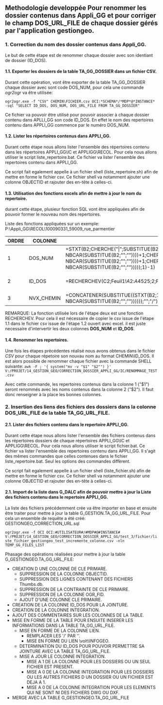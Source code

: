 ## Methodologie developpée Pour renommer les dossier contenus dans Appli_GG et pour corriger le champ __DOS_URL_FILE__ de chaque dossier gérés par l'application gestiongeo.

### 1. Correction du nom des dossier contenus dans Appli_GG.

Le but de cette étape est de renommer chaque dossier avec son identiant de dossier (ID_DOS).

#### 1.1. Exporter les dossiers de la table TA_GG_DOSSIER dans un fichier CSV.

Durant cette opération, vont être exporter de la table TA_GG_DOSSIER chaque dossier avec sont code DOS_NUM, pour cela une commande *ogr2ogr* va être utilisée:

``
ogr2ogr.exe -f "CSV" CHEMIN\FICHIER.csv OCI:*SCHEMA*/*MDP*@*INSTANCE* -sql "SELECT ID_DOS, DOS_NUM, DOS_URL_FILE FROM TA_GG_DOSSIER"
``

Ce fichier va pouvoir être utilisé pour pouvoir associer à chaque dossier contenu dans APLLI_GG son code ID_DOS. En effet le nom des repertoires contenu dans APPLI_GG commence par le numéro DOS_NUM.

#### 1.2. Lister les répertoires contenus dans APPLI_GG.

Durant cette étape nous allons lister l'ensemble des répertoires contenu dans les répertoires APPLI_GG\IC et APPLIGG\RECOL. Pour cela nous allons utiliser le script liste_repertoire.bat. Ce fichier va lister l'ensemble des repertoires contenu dans APPLI_GG.

Ce script fait egalement appelle à un fichier shell (liste_repertoire.sh) afin de mettre en forme le fichier csv. Ce fichier shell va notamment ajouter une colonne OBJECTID et rajouter des en-tête à celles-ci.

#### 1.3. Utilisation des fonctions excels afin de mettre à jour le nom du repertoire.

durant cette étape, plusieur fonction SQL vont être appliquées afin de pouvoir former le nouveau nom des repertoires.

Liste des fonctions appliquées sur un exemple: P:\Appli_GG\RECOL\100090331_59009_rue_parmentier

| ORDRE | COLONNE    | FONCTION                                                                                                                                                                                                                                                                 | RESULTAT                                     | REMARQUE               |
|-------|------------|--------------------------------------------------------------------------------------------------------------------------------------------------------------------------------------------------------------------------------------------------------------------------|----------------------------------------------|------------------------|
| 1     | DOS_NUM    | =STXT(B2;CHERCHE("\|";SUBSTITUE(B2;"\";"\|";NBCAR(B2)-NBCAR(SUBSTITUE(B2;"\";""))))+1;CHERCHE("_";STXT(B2;CHERCHE("\|";SUBSTITUE(B2;"\";"\|";NBCAR(B2)-NBCAR(SUBSTITUE(B2;"\";""))))+1;CHERCHE("\|";SUBSTITUE(B2;"\";"\|";NBCAR(B2)-NBCAR(SUBSTITUE(B2;"\";"")))));1)-1) | 100090331                                    |                        |
| 2     | ID_DOS     | =RECHERCHEV(C2;Feuil1!$A$2:$A$4525;2;FAUX)                                                                                                                                                                                                                               | 3744                                         | ATTENTION A LA MATRICE |
| 3     | NVX_CHEMIN | =CONCATENER(SUBSTITUE((STXT(B2;1;CHERCHE("\|";SUBSTITUE(B2;"\";"\|";NBCAR(B2)-NBCAR(SUBSTITUE(B2;"\";""))))));"\";"/");D2)                                                                                                                                               | V:/PROJET/14_GESTION_GEO/Appli_GG/RECOL/3744 |                        |


REMARQUE:
La fonction utilisée lors de l'étape deux est une fonction RECHERCHEV. Pour cela il est nécessaire de copier le csv issue de l'étape 1.1 dans le fichier csv issue de l'étape 1.2 ouvert avec excel.
il est juste necessaire d'intervertir les deux colonnes __DOS_NUM__ et __ID_DOS__.

#### 1.4. Renommer les repertoires.

Une fois les étapes précédentes réalisé nous avons obtenus dans le fichier _CSV_ pour chaque répetoire son nouvau nom au format CHEMIN\ID_DOS. Il est alors possible de renommer chaque fichier avec la commande SHELL suivante:
``
awk -F ; '{ system("mv -v "$1" "$2"") }' V:/PROJET/14_GESTION_GEO/CORRECTION_DOSSIER_APPLI_GG/IC/RENOMMAGE_TEST.csv
``

Avec cette commande, les repertoires contenus dans la colonne 1 ("$1") seront renommés avec les noms contenus dans la colonne 2 ("$2"). Il faut donc renseigner à la place les bonnes colonnes.

### 2. Insertion des liens des fichiers des dossiers dans la colonne DOS_URL_FILE de la table TA_GG_URL_FILE.

#### 2.1. Lister des fichiers contenu dans le repertoire APPLI_GG.

Durant cette étape nous allons lister l'ensemble des fichiers contenus dans les répertoires dossiers de chaque répertoires APPLI_GG\IC et APPLIGG\RECOL. Pour cela nous allons utiliser le script fichier.bat. Ce fichier va lister l'ensemble des repertoires contenu dans APPLI_GG. Il s'agit des mêmes commandes que celles contenues dans le fichier liste_repertoire.bat. Seul les options des commandes diffèrent.

Ce script fait egalement appelle à un fichier shell (liste_fichier.sh) afin de mettre en forme le fichier csv. Ce fichier shell va notamment ajouter une colonne OBJECTID et rajouter des en-tête à celles-ci.

#### 2.1. Import de la liste dans G_DALC afin de pouvoir mettre à jour la Liste des fichiers contenu dans le repertoire APPLI_GG.

La liste des fichiers précédemment crée va être importer en base et ensuite être traiter pour mettre à jour la table G_GESTION.TA_GG_URL_FILE. Pour cela un ensemble de requête a été créé:
GESTIONGEO_CORRECTION_URL.sql

``
ogr2ogr.exe -f OCI OCI:#UTILISATEUR#/#MDP#@#INSTANCE# V:/PROJET/14_GESTION_GEO/CORRECTION_DOSSIER_APPLI_GG/test_3/fichier/liste_fichier_gestiongeo_test_incremente_colonne.csv -nln TEMP_GG_FILES_LIST
``

Phasage des opérations réalisées pour mettre à jour la table G_GESTIONGEO.TA_GG_URL_FILE:

* CREATION D UNE COLONNE DE CLE PRIMARE.
	* SUPPRESSION DE LA COLONNE OBJECTID.
	* SUPPRESSION DES LIGNES CONTENANT DES FICHIERS Thumbs.db.
	* SUPPRESSION DE LA CONTRAINTE DE CLE PRIMAIRE.
	* SUPPRESSION DE LA COLONNE OGR_FID.
	* AJOUT D'UNE COLONNE CLE PRIMAIRE.
* CREATION DE LA COLONNE ID_DOS POUR LA JOINTURE.
* CREATION DE LA COLONNE INTEGRATION.
* AJOUT DES COMMENTAIRES SUR LES COLONNES DE LA TABLE.
* MISE EN FORME DE LA TABLE POUR ENSUITE INSERER LES INFORMATIONS DANS LA TABLE TA_GG_URL_FILE.
	* MISE EN FORME DE LA COLONNE LIEN.
		* REMPLACER LES  '/' PAR '\'.
		* MISE EN FORME DU LIEN \\volt\INFOGEO.
	* DETERMINATION DU ID_DOS POUR POUVOIR PERMETTRE SA JOINTURE AVEC LA TABLE TA_GG_URL_FILE.
	* MISE A JOUR LE COLONNE INTEGRATION.
		* MISE A 1 DE LA COLONNE POUR LES DOSSIERS OU UN SEUL FICHIER EST PRESENT.
		* MISE A 0 DE LA COLONNE INTEGRATION POUR LES DOSSIERS OU LES AUTRES FICHIERS D UN DOSSIER OU UN FICHIER EST DEJA A 1.
		* MISE A 0 DE LA COLONNE INTEGRATION POUR LES ELEMENTS QUI NE SONT NI DES FICHIERS DWG OU DXF.
* MERGE AVEC LA TABLE G_GESTIONGEO.TA_GG_URL_FILE